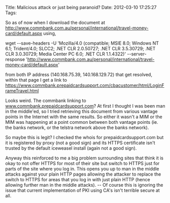 Title: Malicious attack or just being paranoid?
Date: 2012-03-10 17:25:27
Tags: 

So as of now when I download the document at http://www.commbank.com.au/personal/international/travel-money-card/default.aspx using,

wget --save-headers -U 'Mozilla/4.0 (compatible; MSIE 8.0; Windows NT 6.1; Trident/4.0; SLCC2; .NET CLR 2.0.50727; .NET CLR 3.5.30729; .NET CLR 3.0.30729; Media Center PC 6.0; .NET CLR 1.1.4322)' --server-response 'http://www.commbank.com.au/personal/international/travel-money-card/default.aspx'

from both IP address (140.168.75.39, 140.168.129.72) that get resolved, within that page I get a link to https://www.commbank.prepaidcardsupport.com/cbacustomer/html/LoginFrameTravel.html

Looks weird. The commbank linking to www.commbank.prepaidcardsupport.com? At first I thought I was been man in the middle'ed, so I tried retrieving this document from various vantage points in the Internet with the same results. So either it wasn't a MIM or the MIM was happening at a point common between both vantage points (ie. the banks network, or the telstra network above the banks network).

So maybe this is legit? I checked the whois for prepaidcardsupport.com but it is registered by proxy (not a good sign) and its HTTPS certificate isn't trusted by the default iceweasel install (again not a good sign).

Anyway this reinforced to me a big problem surrounding sites that think it is okay to not offer HTTPS for most of their site but switch to HTTPS just for parts of the site where you log in. This opens you up to man in the middle attacks against your plain HTTP pages allowing the attacker to replace the switch to HTTPS for areas that you log in with just plain HTTP (hence allowing further man in the middle attacks). -- Of course this is ignoring the issue that current implementation of PKI using CA's isn't terrible secure at all.
